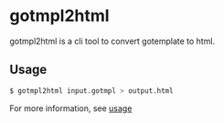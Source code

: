 # gotmpl2html
gotmpl2html is a cli tool to convert gotemplate to html.

## Usage
```sh
$ gotmpl2html input.gotmpl > output.html
```
For more information, see [usage](usage.go)
